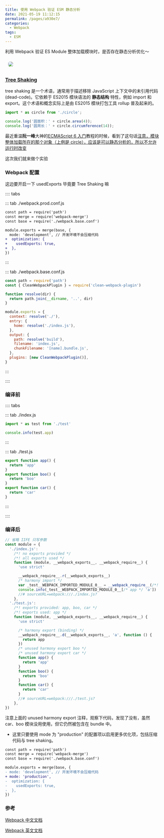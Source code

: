 ```yaml
---
title: 使用 Webpack 验证 ESM 静态分析
date: 2021-05-19 11:12:15
permalink: /pages/a930e7/
categories:
  - Webpack
tags:
  - ESM
---
```


利用 <span class="span-shadow">Webpack</span> 验证 <span class="span-shadow">ES Module</span> 整体加载模块时，是否存在静态分析优化～

<img src="https://cdn.jsdelivr.net/gh/zhixiangyao/CDN/images/icon/webpack.jpeg" style="margin: 10px; border-radius: 5px;" />

<!-- more -->

### [Tree Shaking](https://webpack.docschina.org/guides/tree-shaking/#mark-the-file-as-side-effect-free)

<span class="span-shadow">tree shaking</span> 是一个术语，通常用于描述移除 <span class="span-shadow">JavaScript</span> 上下文中的未引用代码(<span class="span-shadow">dead-code</span>)。它依赖于 <span class="span-shadow">ES2015</span> 模块语法的 **静态结构** 特性，例如 <span class="span-shadow">import</span> 和 <span class="span-shadow">export</span>。这个术语和概念实际上是由 <span class="span-shadow">ES2015</span> 模块打包工具 <span class="span-shadow">rollup</span> 普及起来的。

```JavaScript
import * as circle from './circle';

console.log('圆面积：' + circle.area(4));
console.log('圆周长：' + circle.circumference(14));
```

最近重温**阮一峰**大神的[ECMAScript 6 入门](https://es6.ruanyifeng.com/)教程的时候，看到了这句话[注意，模块整体加载所在的那个对象（上例是 circle），应该是可以静态分析的，所以不允许运行时改变](https://es6.ruanyifeng.com/#docs/module#%E6%A8%A1%E5%9D%97%E7%9A%84%E6%95%B4%E4%BD%93%E5%8A%A0%E8%BD%BD)

这次我们就来做个实验

### Webpack 配置

这边要开启一下 <span class="span-shadow">usedExports</span> 毕竟要 <span class="span-shadow">Tree Shaking</span> 嘛

:::: tabs

::: tab ./webpack.prod.conf.js

```diff
const path = require('path')
const merge = require('webpack-merge')
const base = require('./webpack.base.conf')

module.exports = merge(base, {
  mode: 'development', // 开发环境不会压缩代码
+  optimization: {
+    usedExports: true,
+  },
})
```

:::

::: tab ./webpack.base.conf.js

```javascript
const path = require('path')
const { CleanWebpackPlugin } = require('clean-webpack-plugin')

function resolve(dir) {
  return path.join(__dirname, '..', dir)
}

module.exports = {
  context: resolve('./'),
  entry: {
    home: resolve('./index.js'),
  },
  output: {
    path: resolve('build'),
    filename: 'index.js',
    chunkFilename: '[name].bundle.js',
  },
  plugins: [new CleanWebpackPlugin()],
}
```

:::

::::

### 编译前

:::: tabs

::: tab ./index.js

```JavaScript
import * as test from './test'

console.info(test.app)
```

:::

::: tab ./test.js

```JavaScript
export function app() {
  return 'app'
}
export function boo() {
  return 'boo'
}
export function car() {
  return 'car'
}
```

:::

::::

### 编译后

```JavaScript
// 省略 IIFE 只写参数
const module = {
  './index.js':
    /*! no exports provided */
    /*! all exports used */
    function (module, __webpack_exports__, __webpack_require__) {
      'use strict'

      __webpack_require__.r(__webpack_exports__)
      /* harmony import */
      var _test__WEBPACK_IMPORTED_MODULE_0__ = __webpack_require__(/*! ./test */ './test.js')
      console.info(_test__WEBPACK_IMPORTED_MODULE_0__[/* app */ 'a'])
      //# sourceURL=webpack:///./index.js?
    },
  './test.js':
    /*! exports provided: app, boo, car */
    /*! exports used: app */
    function (module, __webpack_exports__, __webpack_require__) {
      'use strict'

      /* harmony export (binding) */
      __webpack_require__.d(__webpack_exports__, 'a', function () {
        return app
      })
      /* unused harmony export boo */
      /* unused harmony export car */
      function app() {
        return 'app'
      }
      function boo() {
        return 'boo'
      }
      function car() {
        return 'car'
      }
      //# sourceURL=webpack:///./test.js?
    },
})
```

注意上面的 <span class="span-shadow">unused harmony export</span> 注释，观察下代码，发现了没有，虽然 <span class="span-shadow">car</span>、<span class="span-shadow">boo</span> 模块没用使用，但它仍然被包含在 <span class="span-shadow">bundle</span> 中。

- 这里只要使用 <span class="span-shadow">mode</span> 为 <span class="span-shadow">"production"</span> 的配置项以启用更多优化项，包括压缩代码与 <span class="span-shadow">tree shaking</span>。

```diff
const path = require('path')
const merge = require('webpack-merge')
const base = require('./webpack.base.conf')

module.exports = merge(base, {
- mode: 'development', // 开发环境不会压缩代码
+ mode: 'production',
-  optimization: {
-    usedExports: true,
-  },
})
```

### 参考

[Webpack 中文文档](https://webpack.docschina.org/)

[Webpack 英文文档](https://webpack.js.org/)
